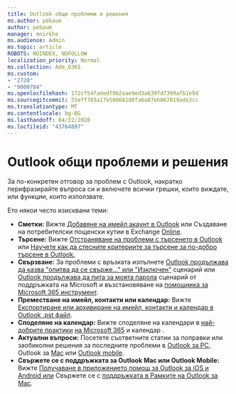 ```yaml
---
title: Outlook общи проблеми и решения
ms.author: pebaum
author: pebaum
manager: mnirkhe
ms.audience: Admin
ms.topic: article
ROBOTS: NOINDEX, NOFOLLOW
localization_priority: Normal
ms.collection: Adm_O365
ms.custom:
- "2728"
- "9000784"
ms.openlocfilehash: 172cf54fadedf9b2aae9ed3a639fd7399afb1e9d
ms.sourcegitcommit: 55eff703a17e500681d8fa6a87eb067019ade3cc
ms.translationtype: MT
ms.contentlocale: bg-BG
ms.lasthandoff: 04/22/2020
ms.locfileid: "43764897"
---
```

# <a name="outlook-common-issues-and-resolutions"></a>Outlook общи проблеми и решения

За по-конкретен отговор за проблем с Outlook, накратко перифразирайте въпроса си и включете всички грешки, които виждате, или функции, които използвате.

Ето някои често изисквани теми:

- **Сметки:** Вижте [Добавяне на имейл акаунт в Outlook](https://support.office.com/article/6e27792a-9267-4aa4-8bb6-c84ef146101b) или Създаване на потребителски пощенски кутии в Exchange [Online](https://docs.microsoft.com/Exchange/recipients-in-exchange-online/create-user-mailboxes).
- **Търсене:** Вижте [Отстраняване на проблеми с търсенето в Outlook](https://support.office.com/article/2556b11f-f4d8-46be-b0a7-de33a3f4f066) или [Научете как да стесните критериите за търсене за по-добро търсене в Outlook.](https://support.office.com/article/D824D1E9-A255-4C8A-8553-276FB895A8DA)
- **Свързване:** За проблеми с връзката изпълнете [Outlook продължава да казва "опитва да се свърже..." или "Изключен"](https://aka.ms/SaRA-OutlookDisconnect) сценарий или [Outlook продължава да пита за моята парола](https://aka.ms/SaRA-OutlookPwdPrompt) сценарий от поддръжката на Microsoft и възстановяване на [помощника за Microsoft 365 инструмент](https://diagnostics.outlook.com/#/).
- **Преместване на имейл, контакти или календар:** Вижте [Експортиране или архивиране на имейл, контакти и календар в Outlook .pst файл](https://support.office.com/article/14252b52-3075-4e9b-be4e-ff9ef1068f91).
- **Споделяне на календар:** Вижте споделяне на календари в [най-добрите практики](https://support.office.com/article/D93F72D3-2361-4E0D-8D6A-5C4939C17F39) [на Microsoft 365](https://support.office.com/article/b576ecc3-0945-4d75-85f1-5efafb8a37b4) и календар .
- **Актуални въпроси:** Посетете съответните статии за поправки или заобиколни решения за последните проблеми в [Outlook за PC](https://support.office.com/article/ecf61305-f84f-4e13-bb73-95a214ac1230), Outlook за [Mac](https://support.office.com/article/54afa5e3-db38-422a-9d94-3b55330ded8e) или [Outlook mobile](https://support.office.com/article/a264ef01-9c88-48fb-9285-7017e4f31f02).
- **Свържете се с поддръжката за Outlook Mac или Outlook Mobile:** Вижте [Получаване в приложението помощ за Outlook за iOS и Android или](https://support.office.com/article/218a22d1-9fa5-4889-b689-de1c63493243) Свържете се с [поддръжката в Рамките на Outlook за Mac](https://support.office.com/article/d0410177-8e65-4487-93f7-206a3a3d71a8).